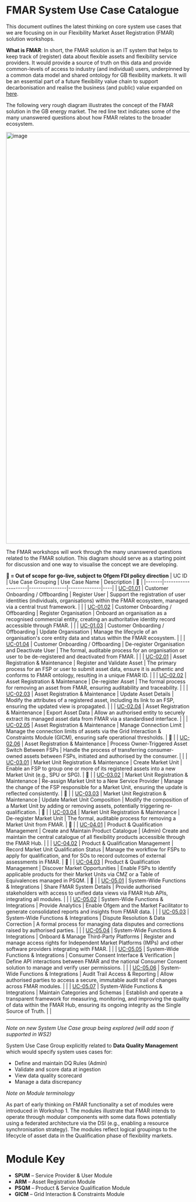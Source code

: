# FMAR System Use Case Catalogue

This document outlines the latest thinking on core system use cases that we are focusing on in our Flexibility Market Asset Registration (FMAR) solution workshops.

**What is FMAR**: In short, the FMAR solution is an IT system that helps to keep track of (register) data about flexible assets and flexibility service providers. It would provide a source of truth on this data and provide common-levels of access to industry (and individual) users, underpinned by a common data model and shared ontology for GB flexibility markets. It will be an essential part of a future flexibility value chain to support decarbonisation and realise the business (and public) value expanded on [here](https://github.com/elexon-data/Market-Facilitator/tree/main/docs/Market_Facilitator/FMAR_Design/Ecosystem_Architecture/Business%20Use%20Case%20Catalogue). 

The following very rough diagram illustrates the concept of the FMAR solution in the GB energy market. The red line text indicates some of the many unanswered questions about how FMAR relates to the broader ecosystem.

<img width="1122" height="1125" alt="image" src="https://github.com/user-attachments/assets/399b0cd0-cdc5-4dca-bb82-a6f6972329f0" />


The FMAR workshops will work through the many unanswered questions related to the FMAR solution. This diagram should serve as a starting point for discussion and one way to visualise the concept we are developing.


**🔶 = Out of scope for go-live, subject to Ofgem FDI policy direction**
| UC ID | Use Case Grouping | Use Case Name | Description | 🔶 |
|-------|--------------------|----------------|--------------|----|
| [UC-01.01](https://github.com/elexon-data/Market-Facilitator/blob/main/docs/Market_Facilitator/FMAR_Design/Ecosystem_Architecture/System%20Use%20Case%20Catalogue/Group%201%3A%20Customer%20Onboarding%20%26%20Offboarding/UC-01.01%3A%20Register%20User.md) | Customer Onboarding / Offboarding | Register User | Support the registration of user identities (individuals, organisations) within the FMAR ecosystem, managed via a central trust framework. | |
| [UC-01.02](https://github.com/elexon-data/Market-Facilitator/blob/main/docs/Market_Facilitator/FMAR_Design/Ecosystem_Architecture/System%20Use%20Case%20Catalogue/Group%201%3A%20Customer%20Onboarding%20%26%20Offboarding/UC-01.02%3A%20Register%20Organisation.md) | Customer Onboarding / Offboarding | Register Organisation | Onboard an organisation as a recognised commercial entity, creating an authoritative identity record accessible through FMAR. | |
| [UC-01.03](https://github.com/elexon-data/Market-Facilitator/blob/main/docs/Market_Facilitator/FMAR_Design/Ecosystem_Architecture/System%20Use%20Case%20Catalogue/Group%201%3A%20Customer%20Onboarding%20%26%20Offboarding/UC-01.03%3A%20Update%20Organisation.md) | Customer Onboarding / Offboarding | Update Organisation | Manage the lifecycle of an organisation's core entity data and status within the FMAR ecosystem. | |
| [UC-01.04](https://github.com/elexon-data/Market-Facilitator/blob/main/docs/Market_Facilitator/FMAR_Design/Ecosystem_Architecture/System%20Use%20Case%20Catalogue/Group%201%3A%20Customer%20Onboarding%20%26%20Offboarding/UC-01.04%3A%20De-register%20Organisation%20and%20Deactivate%20User.md) | Customer Onboarding / Offboarding | De-register Organisation and Deactivate User | The formal, auditable process for an organisation or user to be de-registered and deactivated from FMAR. | |
| [UC-02.01](https://github.com/elexon-data/Market-Facilitator/blob/main/docs/Market_Facilitator/FMAR_Design/Ecosystem_Architecture/System%20Use%20Case%20Catalogue/Group%202%3A%20Asset%20Registration%20%26%20Maintenance/UC-02.01%3A%20Register%20and%20Validate%20Asset.md) | Asset Registration & Maintenance | Register and Validate Asset | The primary process for an FSP or user to submit asset data, ensure it is authentic and conforms to FMAR ontology, resulting in a unique FMAR ID. | |
| [UC-02.02](https://github.com/elexon-data/Market-Facilitator/blob/main/docs/Market_Facilitator/FMAR_Design/Ecosystem_Architecture/System%20Use%20Case%20Catalogue/Group%202%3A%20Asset%20Registration%20%26%20Maintenance/UC-02.02%3A%20De-register%20Asset.md) | Asset Registration & Maintenance | De-register Asset | The formal process for removing an asset from FMAR, ensuring auditability and traceability. | |
| [UC-02.03](https://github.com/elexon-data/Market-Facilitator/blob/main/docs/Market_Facilitator/FMAR_Design/Ecosystem_Architecture/System%20Use%20Case%20Catalogue/Group%202%3A%20Asset%20Registration%20%26%20Maintenance/UC-02.03%3A%20Update%20Asset%20Details.md) | Asset Registration & Maintenance | Update Asset Details | Modify the attributes of a registered asset, including its link to an FSP, ensuring the updated view is propagated. | |
| [UC-02.04](https://github.com/elexon-data/Market-Facilitator/blob/main/docs/Market_Facilitator/FMAR_Design/Ecosystem_Architecture/System%20Use%20Case%20Catalogue/Group%202%3A%20Asset%20Registration%20%26%20Maintenance/UC-02.04%3A%20Export%20Asset%20Data.md) | Asset Registration & Maintenance | Export Asset Data | Allow an authorised entity to securely extract its managed asset data from FMAR via a standardised interface. | |
| [UC-02.05](https://github.com/elexon-data/Market-Facilitator/blob/main/docs/Market_Facilitator/FMAR_Design/Ecosystem_Architecture/System%20Use%20Case%20Catalogue/Group%202%3A%20Asset%20Registration%20%26%20Maintenance/UC-02.05%3A%20Manage%20Connection%20Limit.md) | Asset Registration & Maintenance | Manage Connection Limit | Manage the connection limits of assets via the Grid Interaction & Constraints Module (GICM), ensuring safe operational thresholds. | 🔶 |
| [UC-02.06](https://github.com/elexon-data/Market-Facilitator/blob/main/docs/Market_Facilitator/FMAR_Design/Ecosystem_Architecture/System%20Use%20Case%20Catalogue/Group%202%3A%20Asset%20Registration%20%26%20Maintenance/UC-02.06%3A%20Process%20Owner-Triggered%20Asset%20Switch%20between%20FSPs.md) | Asset Registration & Maintenance | Process Owner-Triggered Asset Switch Between FSPs | Handle the process of transferring consumer-owned assets between FSPs, initiated and authorised by the consumer. | |
| [UC-03.01](https://github.com/elexon-data/Market-Facilitator/blob/main/docs/Market_Facilitator/FMAR_Design/Ecosystem_Architecture/System%20Use%20Case%20Catalogue/Group%203%3A%20Market%20Unit%20Registration%20%26%20Maintenance/UC-03.01%3A%20Create%20Market%20Unit.md) | Market Unit Registration & Maintenance | Create Market Unit | Enable an FSP to group one or more of its registered assets into a new Market Unit (e.g., SPU or SPG). | 🔶 |
| [UC-03.02](https://github.com/elexon-data/Market-Facilitator/blob/main/docs/Market_Facilitator/FMAR_Design/Ecosystem_Architecture/System%20Use%20Case%20Catalogue/Group%203%3A%20Market%20Unit%20Registration%20%26%20Maintenance/UC-03.02%3A%20Re-assign%20Market%20Unit%20to%20a%20new%20Service%20Provider.md) | Market Unit Registration & Maintenance | Re-assign Market Unit to a New Service Provider | Manage the change of the FSP responsible for a Market Unit, ensuring the update is reflected consistently. | 🔶 |
| [UC-03.03](https://github.com/elexon-data/Market-Facilitator/blob/main/docs/Market_Facilitator/FMAR_Design/Ecosystem_Architecture/System%20Use%20Case%20Catalogue/Group%203%3A%20Market%20Unit%20Registration%20%26%20Maintenance/UC-03.03%3A%20Update%20Market%20Unit%20Composition.md) | Market Unit Registration & Maintenance | Update Market Unit Composition | Modify the composition of a Market Unit by adding or removing assets, potentially triggering re-qualification. | 🔶 |
| [UC-03.04](https://github.com/elexon-data/Market-Facilitator/blob/main/docs/Market_Facilitator/FMAR_Design/Ecosystem_Architecture/System%20Use%20Case%20Catalogue/Group%203%3A%20Market%20Unit%20Registration%20%26%20Maintenance/UC-03.04%3A%20De-register%20Market%20Unit.md) | Market Unit Registration & Maintenance | De-register Market Unit | The formal, auditable process for removing a Market Unit from FMAR. | 🔶 |
| [UC-04.01](https://github.com/elexon-data/Market-Facilitator/blob/main/docs/Market_Facilitator/FMAR_Design/Ecosystem_Architecture/System%20Use%20Case%20Catalogue/Group%204%3A%20Product%20%26%20Qualification%20Management/UC-04.01%3A%20Create%20and%20Maintain%20Product%20Catalogue.md) | Product & Qualification Management | Create and Maintain Product Catalogue | (Admin) Create and maintain the central catalogue of all flexibility products accessible through the FMAR Hub. | |
| [UC-04.02](https://github.com/elexon-data/Market-Facilitator/blob/main/docs/Market_Facilitator/FMAR_Design/Ecosystem_Architecture/System%20Use%20Case%20Catalogue/Group%204%3A%20Product%20%26%20Qualification%20Management/UC-04.02%3A%20Record%20Market%20Unit%20Qualification%20Status.md) | Product & Qualification Management | Record Market Unit Qualification Status | Manage the workflow for FSPs to apply for qualification, and for SOs to record outcomes of external assessments in FMAR. | 🔶 |
| [UC-04.03](https://github.com/elexon-data/Market-Facilitator/blob/main/docs/Market_Facilitator/FMAR_Design/Ecosystem_Architecture/System%20Use%20Case%20Catalogue/Group%204%3A%20Product%20%26%20Qualification%20Management/UC-04.03%3A%20Discover%20Market%20Opportunities.md) | Product & Qualification Management | Discover Market Opportunities | Enable FSPs to identify applicable products for their Market Units via CMZ or a Table of Equivalences managed in PSQM. | 🔶 |
| [UC-05.01](https://github.com/elexon-data/Market-Facilitator/blob/main/docs/Market_Facilitator/FMAR_Design/Ecosystem_Architecture/System%20Use%20Case%20Catalogue/Group%205%3A%20System-Wide%20Functions%20%26%20Integrations/UC-05.01%3A%20Share%20FMAR%20System%20Details.md) | System-Wide Functions & Integrations | Share FMAR System Details | Provide authorised stakeholders with access to unified data views via FMAR Hub APIs, integrating all modules. | |
| [UC-05.02](https://github.com/elexon-data/Market-Facilitator/blob/main/docs/Market_Facilitator/FMAR_Design/Ecosystem_Architecture/System%20Use%20Case%20Catalogue/Group%205%3A%20System-Wide%20Functions%20%26%20Integrations/UC-05.02%3A%20Provide%20Analytics.md) | System-Wide Functions & Integrations | Provide Analytics | Enable Ofgem and the Market Facilitator to generate consolidated reports and insights from FMAR data. | |
| [UC-05.03](https://github.com/elexon-data/Market-Facilitator/blob/main/docs/Market_Facilitator/FMAR_Design/Ecosystem_Architecture/System%20Use%20Case%20Catalogue/Group%205%3A%20System-Wide%20Functions%20%26%20Integrations/UC-05.03%3A%20Dispute%20Resolution%20and%20Data%20Correction.md) | System-Wide Functions & Integrations | Dispute Resolution & Data Correction | A formal process for managing data disputes and corrections raised by authorised parties. | |
| [UC-05.04](https://github.com/elexon-data/Market-Facilitator/blob/main/docs/Market_Facilitator/FMAR_Design/Ecosystem_Architecture/System%20Use%20Case%20Catalogue/Group%205%3A%20System-Wide%20Functions%20%26%20Integrations/UC-05.04%3A%20Onboard%20and%20Manage%20Third-Party%20Platforms.md) | System-Wide Functions & Integrations | Onboard & Manage Third-Party Platforms | Register and manage access rights for Independent Market Platforms (IMPs) and other software providers integrating with FMAR. | |
| [UC-05.05](https://github.com/elexon-data/Market-Facilitator/blob/main/docs/Market_Facilitator/FMAR_Design/Ecosystem_Architecture/System%20Use%20Case%20Catalogue/Group%205%3A%20System-Wide%20Functions%20%26%20Integrations/UC-05.05%3A%20Consumer%20Consent%20Interface%20and%20Verification.md) | System-Wide Functions & Integrations | Consumer Consent Interface & Verification | Define API interactions between FMAR and the national Consumer Consent solution to manage and verify user permissions. | |
| [UC-05.06](https://github.com/elexon-data/Market-Facilitator/blob/main/docs/Market_Facilitator/FMAR_Design/Ecosystem_Architecture/System%20Use%20Case%20Catalogue/Group%205%3A%20System-Wide%20Functions%20%26%20Integrations/UC-05.06%3A%20Audit%20Trail%20Access%20and%20Reporting.md) | System-Wide Functions & Integrations | Audit Trail Access & Reporting | Allow authorised parties to access a secure, immutable audit trail of changes across FMAR modules. | |
| [UC-05.07](https://github.com/elexon-data/Market-Facilitator/blob/main/docs/Market_Facilitator/FMAR_Design/Ecosystem_Architecture/System%20Use%20Case%20Catalogue/Group%205%3A%20System-Wide%20Functions%20%26%20Integrations/UC-05.07%3A%20Maintain%20Categories%20and%20Schemas.md) | System-Wide Functions & Integrations | Maintain Categories and Schemas | Establish and operate a transparent framework for measuring, monitoring, and improving the quality of data within the FMAR Hub, ensuring its ongoing integrity as the Single Source of Truth. | |

---

*Note on new System Use Case group being explored (will add soon if supported in WS2)*

System Use Case Group explicitly related to **Data Quality Management** which would specify system uses cases for: 
* Define and maintain DQ Rules (Admin)
* Validate and score data at ingestion
* View data quality scorecard
* Manage a data discrepancy 



*Note on Module terminology*

As part of early thinking on FMAR functionality a set of modules were introduced in Workshop 1. The modules illustrate that FMAR intends to operate through modular components with some data flows potentially using a federated architecture via the DSI (e.g., enabling a resource synchronisation strategy). The modules reflect logical groupings to the lifecycle of asset data in the Qualification phase of flexibility markets.

# Module Key
- **SPUM** – Service Provider & User Module  
- **ARM** – Asset Registration Module  
- **PSQM** – Product & Service Qualification Module  
- **GICM** – Grid Interaction & Constraints Module  


